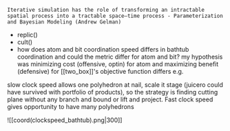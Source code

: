 ```
Iterative simulation has the role of transforming an intractable spatial process into a tractable space–time process - Parameterization and Bayesian Modeling (Andrew Gelman)
```
- replic()
- cult()
- how does atom and bit coordination speed differs in bathtub coordination and could the metric differ for atom and bit? my hypothesis was minimizing cost (offensive, optin) for atom and maximizing benefit (defensive) for [[two_box]]'s objective function differs e.g. 

slow clock speed allows one polyhedron at nail, scale it stage (juicero could have survived with portfolio of products), so the strategy is finding cutting plane without any branch and bound or lift and project. Fast clock speed gives opportunity to have many polyhedrons 

![[coord(clockspeed_bathtub).png|300]]